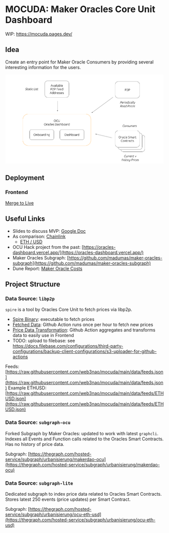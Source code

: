 # MOCUDA: Maker Oracles Core Unit Dashboard

WIP: https://mocuda.pages.dev/

## Idea

Create an entry point for Maker Oracle Consumers by providing several interesting information for the users.

![overview](./assets/overview.png)

## Deployment

### Frontend

[Merge to Live](https://github.com/web3nao/mocuda/compare/live...main?expand=1)

## Useful Links

- Slides to discuss MVP: [Google Doc](https://docs.google.com/presentation/d/17DbYG1u-Ii7Krky28FbvLd3quCVh7-vR2Z_OqDxiCgg/edit#slide=id.g126f966e658_0_23)
- As comparison: [Chainlink](https://data.chain.link/)
  - [ETH / USD](https://data.chain.link/ethereum/mainnet/crypto-usd/eth-usd)
- OCU Hack project from the past: [https://oracles-dashboard.vercel.app/](https://oracles-dashboard.vercel.app/)
- Maker Oracles Subgraph: [https://github.com/madumas/maker-oracles-subgraph](https://github.com/madumas/maker-oracles-subgraph)
- Dune Report: [Maker Oracle Costs](https://dune.com/madumas/Maker-Oracle-Costs?2.%20Start%20Date=2021-08-01%2000%3A00%3A00)

## Project Structure

### Data Source: `libp2p`

`spire` is a tool by Oracles Core Unit to fetch prices via libp2p.

- [Spire Binary](./spire/): executable to fetch prices
- [Fetched Data](./data/): Github Action runs once per hour to fetch new prices
- [Price Data Transformation](./data-transformation/): Github Action aggregates and transforms data to easily use in Frontend
- TODO: upload to filebase: see https://docs.filebase.com/configurations/third-party-configurations/backup-client-configurations/s3-uploader-for-github-actions

Feeds: [https://raw.githubusercontent.com/web3nao/mocuda/main/data/feeds.json](https://raw.githubusercontent.com/web3nao/mocuda/main/data/feeds.json)
Example ETHUSD: [https://raw.githubusercontent.com/web3nao/mocuda/main/data/feeds/ETHUSD.json](https://raw.githubusercontent.com/web3nao/mocuda/main/data/feeds/ETHUSD.json)

### Data Source: `subgraph-ocu`

Forked Subgraph by Maker Oracles: updated to work with latest `graphcli`. Indexes all Events and Function calls related to the Oracles Smart Contracts. Has no history of price data.

Subgraph: [https://thegraph.com/hosted-service/subgraph/urbanisierung/makerdao-ocu](https://thegraph.com/hosted-service/subgraph/urbanisierung/makerdao-ocu)

### Data Source: `subgraph-lite`

Dedicated subgraph to index price data related to Oracles Smart Contracts. Stores latest 250 events (price updates) per Smart Contract.

Subgraph: [https://thegraph.com/hosted-service/subgraph/urbanisierung/ocu-eth-usd](https://thegraph.com/hosted-service/subgraph/urbanisierung/ocu-eth-usd)

